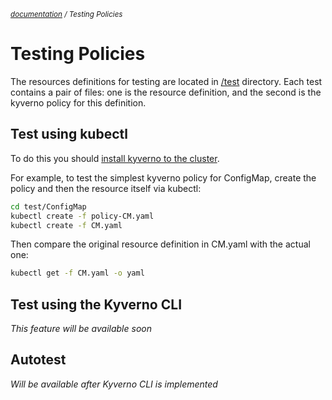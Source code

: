 <small>*[documentation](/README.md#documentation) / Testing Policies*</small>


# Testing Policies 
The resources definitions for testing are located in [/test](/test) directory. Each test contains a pair of files: one is the resource definition, and the second is the kyverno policy for this definition.

## Test using kubectl
To do this you should [install kyverno to the cluster](/documentation/installation.md).

For example, to test the simplest kyverno policy for ConfigMap, create the policy and then the resource itself via kubectl:
````bash
cd test/ConfigMap
kubectl create -f policy-CM.yaml
kubectl create -f CM.yaml
````
Then compare the original resource definition in CM.yaml with the actual one:
````bash
kubectl get -f CM.yaml -o yaml
````

## Test using the Kyverno CLI

*This feature will be available soon*

## Autotest

*Will be available after Kyverno CLI is implemented*